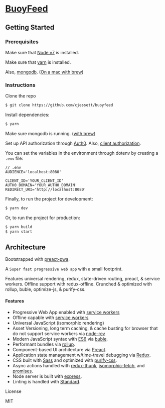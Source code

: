 # [BuoyFeed](https://buoyfeed.cjessett.com/)


## Getting Started

### Prerequisites

Make sure that [Node v7](https://nodejs.org/en/download/releases/) is installed.

Make sure that [yarn](https://github.com/yarnpkg/yarn) is installed.

Also, [mongodb](https://www.mongodb.com/download-center#community). ([On a mac with brew](https://docs.mongodb.com/manual/tutorial/install-mongodb-on-os-x/))

### Instructions

Clone the repo

```bash
$ git clone https://github.com/cjessett/buoyfeed
```

Install dependencies:

```bash
$ yarn
```
Make sure mongodb is running. ([with brew](https://docs.mongodb.com/manual/tutorial/install-mongodb-on-os-x/#run-mongodb))

Set up API authorization through [Auth0](https://auth0.com/docs/quickstart/backend/nodejs). Also, [client authorization](https://auth0.com/docs/quickstart/spa/react).

You can set the variables in the environment through dotenv by creating a `.env` file:
```
// .env
AUDIENCE='localhost:8080'

CLIENT_ID='YOUR_CLIENT_ID'
AUTH0_DOMAIN='YOUR_AUTH0_DOMAIN'
REDIRECT_URI='http://localhost:8080'
```

Finally, to run the project for development:

```bash
$ yarn dev
```

Or, to run the project for production:

```bash
$ yarn build
$ yarn start
```

## Architecture
 Bootstrapped with [preact-pwa](https://github.com/ezekielchentnik/preact-pwa).

A `Super fast progressive web app` with a small footprint.

Features universal rendering, redux, state-driven routing, preact, & service workers.
Offline support with redux-offline.
Crunched & optimized with rollup, buble, optimize-js, & purify-css.

#### Features

- Progressive Web App enabled with [service workers](https://developers.google.com/web/fundamentals/getting-started/primers/service-workers)
- Offline capable with [service workers](https://developers.google.com/web/fundamentals/getting-started/primers/service-workers)
- Universal JavaScript (isomorphic rendering)
- Asset Versioning, long term caching, & cache busting for browser that do not support service workers via [node-rev](https://www.npmjs.com/package/node-rev)
- Modern JavaScript syntax with [ES6](https://github.com/lukehoban/es6features) via [buble](https://buble.surge.sh/guide/).
- Performant bundles via [rollup](http://rollupjs.org/).
- Component-based UI architecture via [Preact](https://preactjs.com/).
- Application state management w/time-travel debugging via [Redux](https://github.com/gaearon/redux).
- CSS built with [Sass](http://sass-lang.com/) and optimized with [purify-css](https://github.com/purifycss/purifycss).
- Async actions handled with [redux-thunk](https://github.com/gaearon/redux-thunk), [isomorphic-fetch](https://github.com/matthew-andrews/isomorphic-fetch), and [promises](https://developer.mozilla.org/en-US/docs/Web/JavaScript/Reference/Global_Objects/Promise).
- Node server is built with [express](http://expressjs.com/).
- Linting is handled with [Standard](http://standardjs.com/).

License

MIT
